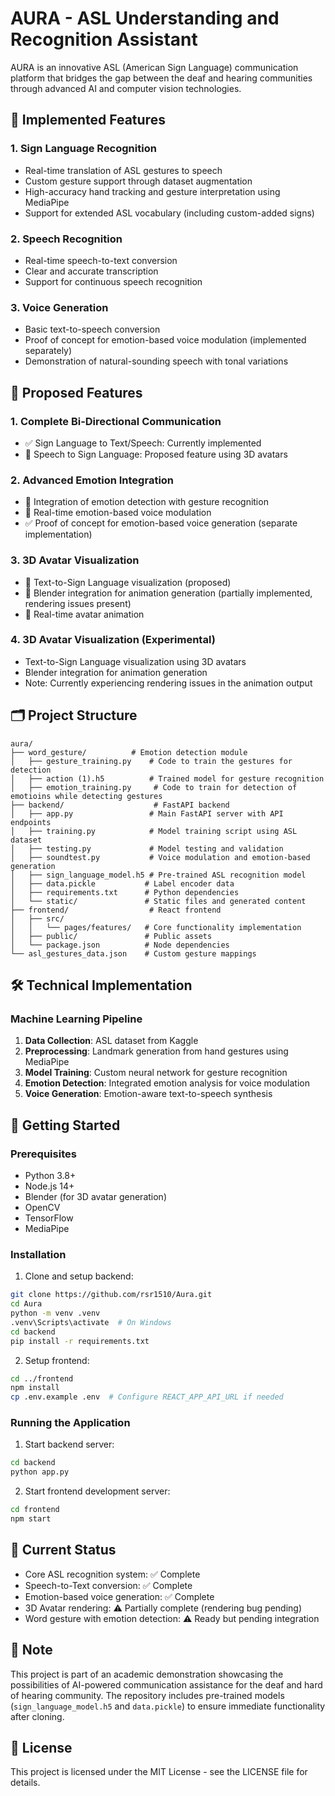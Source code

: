 # AURA - ASL Understanding and Recognition Assistant

AURA is an innovative ASL (American Sign Language) communication platform that bridges the gap between the deaf and hearing communities through advanced AI and computer vision technologies.

## 🌟 Implemented Features

### 1. Sign Language Recognition
- Real-time translation of ASL gestures to speech
- Custom gesture support through dataset augmentation
- High-accuracy hand tracking and gesture interpretation using MediaPipe
- Support for extended ASL vocabulary (including custom-added signs)

### 2. Speech Recognition
- Real-time speech-to-text conversion
- Clear and accurate transcription
- Support for continuous speech recognition

### 3. Voice Generation
- Basic text-to-speech conversion
- Proof of concept for emotion-based voice modulation (implemented separately)
- Demonstration of natural-sounding speech with tonal variations

## 🔮 Proposed Features

### 1. Complete Bi-Directional Communication
- ✅ Sign Language to Text/Speech: Currently implemented
- 🚧 Speech to Sign Language: Proposed feature using 3D avatars

### 2. Advanced Emotion Integration
- 🚧 Integration of emotion detection with gesture recognition
- 🚧 Real-time emotion-based voice modulation
- ✅ Proof of concept for emotion-based voice generation (separate implementation)

### 3. 3D Avatar Visualization
- 🚧 Text-to-Sign Language visualization (proposed)
- 🚧 Blender integration for animation generation (partially implemented, rendering issues present)
- 🚧 Real-time avatar animation

### 4. 3D Avatar Visualization (Experimental)
- Text-to-Sign Language visualization using 3D avatars
- Blender integration for animation generation
- Note: Currently experiencing rendering issues in the animation output

## 🗂️ Project Structure

```
aura/
├── word_gesture/          # Emotion detection module
│   ├── gesture_training.py    # Code to train the gestures for detection
│   ├── action (1).h5          # Trained model for gesture recognition
│   ├── emotion_training.py     # Code to train for detection of emotioins while detecting gestures
├── backend/                    # FastAPI backend
│   ├── app.py                 # Main FastAPI server with API endpoints
│   ├── training.py            # Model training script using ASL dataset
│   ├── testing.py             # Model testing and validation
│   ├── soundtest.py           # Voice modulation and emotion-based generation
│   ├── sign_language_model.h5 # Pre-trained ASL recognition model
│   ├── data.pickle           # Label encoder data
│   ├── requirements.txt      # Python dependencies
│   └── static/               # Static files and generated content
├── frontend/                  # React frontend
│   ├── src/
│   │   └── pages/features/   # Core functionality implementation
│   ├── public/               # Public assets
│   └── package.json          # Node dependencies
└── asl_gestures_data.json    # Custom gesture mappings
```

## 🛠️ Technical Implementation

### Machine Learning Pipeline
1. **Data Collection**: ASL dataset from Kaggle
2. **Preprocessing**: Landmark generation from hand gestures using MediaPipe
3. **Model Training**: Custom neural network for gesture recognition
4. **Emotion Detection**: Integrated emotion analysis for voice modulation
5. **Voice Generation**: Emotion-aware text-to-speech synthesis

## 🚀 Getting Started

### Prerequisites
- Python 3.8+
- Node.js 14+
- Blender (for 3D avatar generation)
- OpenCV
- TensorFlow
- MediaPipe

### Installation

1. Clone and setup backend:
```bash
git clone https://github.com/rsr1510/Aura.git
cd Aura
python -m venv .venv
.venv\Scripts\activate  # On Windows
cd backend
pip install -r requirements.txt
```

2. Setup frontend:
```bash
cd ../frontend
npm install
cp .env.example .env  # Configure REACT_APP_API_URL if needed
```

### Running the Application
1. Start backend server:
```bash
cd backend
python app.py
```

2. Start frontend development server:
```bash
cd frontend
npm start
```

## 🔄 Current Status
- Core ASL recognition system: ✅ Complete
- Speech-to-Text conversion: ✅ Complete
- Emotion-based voice generation: ✅ Complete
- 3D Avatar rendering: ⚠️ Partially complete (rendering bug pending)
- Word gesture with emotion detection: ⚠️ Ready but pending integration

## 📝 Note
This project is part of an academic demonstration showcasing the possibilities of AI-powered communication assistance for the deaf and hard of hearing community. The repository includes pre-trained models (`sign_language_model.h5` and `data.pickle`) to ensure immediate functionality after cloning.

## 📜 License
This project is licensed under the MIT License - see the LICENSE file for details. 
